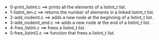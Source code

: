 - 0-print_listint.c ==>	prints all the elements of a listint_t list.
- 1-listint_len.c ==>	returns the number of elements in a linked listint_t list.
- 2-add_nodeint.c ==>	adds a new node at the beginning of a listint_t list.
- 3-add_nodeint_end.c ==>	adds a new node at the end of a listint_t list.
- 4-free_listint.c ==>	 frees a listint_t list.
- 5-free_listint2.c ==>	 function that frees a listint_t list.

